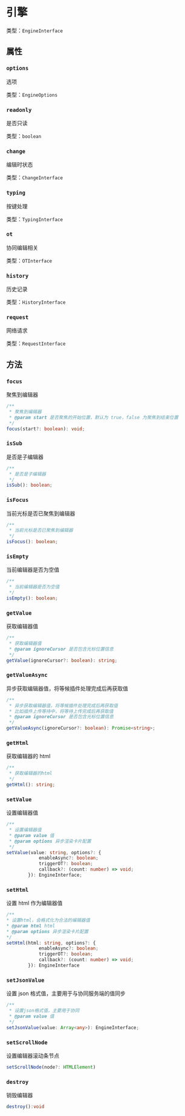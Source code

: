 # 引擎

类型：`EngineInterface`

## 属性

### `options`

选项

类型：`EngineOptions`

### `readonly`

是否只读

类型：`boolean`

### `change`

编辑时状态

类型：`ChangeInterface`

### `typing`

按键处理

类型：`TypingInterface`

### `ot`

协同编辑相关

类型：`OTInterface`

### `history`

历史记录

类型：`HistoryInterface`

### `request`

网络请求

类型：`RequestInterface`

## 方法

### `focus`

聚焦到编辑器

```ts
/**
 * 聚焦到编辑器
 * @param start 是否聚焦的开始位置，默认为 true，false 为聚焦到结束位置
 */
focus(start?: boolean): void;
```

### `isSub`

是否是子编辑器

```ts
/**
 * 是否是子编辑器
 */
isSub(): boolean;
```

### `isFocus`

当前光标是否已聚焦到编辑器

```ts
/**
 * 当前光标是否已聚焦到编辑器
 */
isFocus(): boolean;
```

### `isEmpty`

当前编辑器是否为空值

```ts
/**
 * 当前编辑器是否为空值
 */
isEmpty(): boolean;
```

### `getValue`

获取编辑器值

```ts
/**
 * 获取编辑器值
 * @param ignoreCursor 是否包含光标位置信息
 */
getValue(ignoreCursor?: boolean): string;
```

### `getValueAsync`

异步获取编辑器值，将等候插件处理完成后再获取值

```ts
/**
 * 异步获取编辑器值，将等候插件处理完成后再获取值
 * 比如插件上传等待中，将等待上传完成后再获取值
 * @param ignoreCursor 是否包含光标位置信息
 */
getValueAsync(ignoreCursor?: boolean): Promise<string>;
```

### `getHtml`

获取编辑器的 html

```ts
/**
 * 获取编辑器的html
 */
getHtml(): string;
```

### `setValue`

设置编辑器值

```ts
/**
 * 设置编辑器值
 * @param value 值
 * @param options 异步渲染卡片配置
 */
setValue(value: string, options?: {
			enableAsync?: boolean;
			triggerOT?: boolean;
			callback?: (count: number) => void;
		}): EngineInterface;
```

### `setHtml`

设置 html 作为编辑器值

```ts
/**
* 设置html，会格式化为合法的编辑器值
* @param html html
* @param options 异步渲染卡片配置
*/
setHtml(html: string, options?: {
			enableAsync?: boolean;
			triggerOT?: boolean;
			callback?: (count: number) => void;
		}): EngineInterface
```

### `setJsonValue`

设置 json 格式值，主要用于与协同服务端的值同步

```ts
/**
 * 设置json格式值，主要用于协同
 * @param value 值
 */
setJsonValue(value: Array<any>): EngineInterface;
```

### `setScrollNode`

设置编辑器滚动条节点

```ts
setScrollNode(node?: HTMLElement)
```

### `destroy`

销毁编辑器

```ts
destroy():void
```
